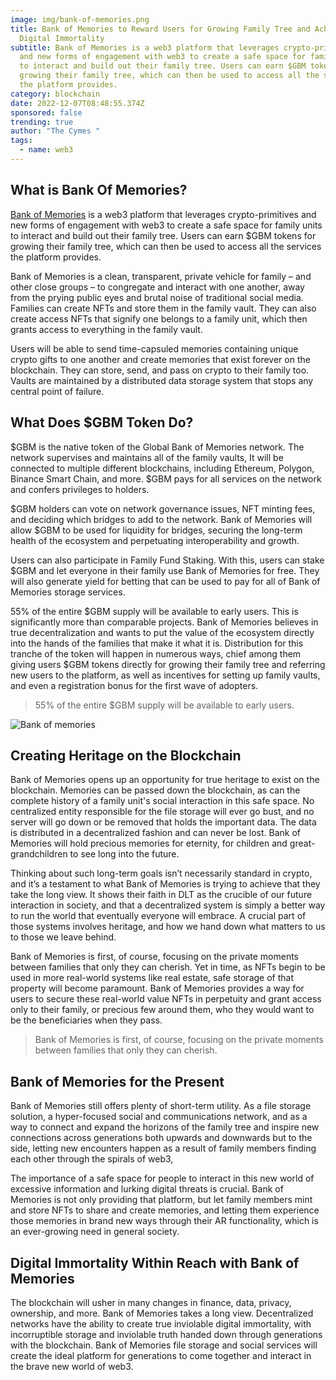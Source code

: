 ```yaml
---
image: img/bank-of-memories.png
title: Bank of Memories to Reward Users for Growing Family Tree and Achieving
  Digital Immortality
subtitle: Bank of Memories is a web3 platform that leverages crypto-primitives
  and new forms of engagement with web3 to create a safe space for family units
  to interact and build out their family tree. Users can earn $GBM tokens for
  growing their family tree, which can then be used to access all the services
  the platform provides.
category: blockchain
date: 2022-12-07T08:48:55.374Z
sponsored: false
trending: true
author: "The Cymes "
tags:
  - name: web3
---
```



## What is Bank Of Memories?

[Bank of Memories](https://bankofmemories.org/) is a web3 platform that leverages crypto-primitives and new forms of engagement with web3 to create a safe space for family units to interact and build out their family tree. Users can earn $GBM tokens for growing their family tree, which can then be used to access all the services the platform provides.

Bank of Memories is a clean, transparent, private vehicle for family – and other close groups – to congregate and interact with one another, away from the prying public eyes and brutal noise of traditional social media. Families can create NFTs and store them in the family vault. They can also create access NFTs that signify one belongs to a family unit, which then grants access to everything in the family vault.

Users will be able to send time-capsuled memories containing unique crypto gifts to one another and create memories that exist forever on the blockchain. They can store, send, and pass on crypto to their family too. Vaults are maintained by a distributed data storage system that stops any central point of failure.

## What Does $GBM Token Do?

$GBM is the native token of the Global Bank of Memories network. The network supervises and maintains all of the family vaults, It will be connected to multiple different blockchains, including Ethereum, Polygon, Binance Smart Chain, and more. $GBM pays for all services on the network and confers privileges to holders.

$GBM holders can vote on network governance issues, NFT minting fees, and deciding which bridges to add to the network. Bank of Memories will allow $GBM to be used for liquidity for bridges, securing the long-term health of the ecosystem and perpetuating interoperability and growth.

Users can also participate in Family Fund Staking. With this, users can stake $GBM and let everyone in their family use Bank of Memories for free. They will also generate yield for betting that can be used to pay for all of Bank of Memories storage services.

55% of the entire $GBM supply will be available to early users. This is significantly more than comparable projects. Bank of Memories believes in true decentralization and wants to put the value of the ecosystem directly into the hands of the families that make it what it is. Distribution for this tranche of the token will happen in numerous ways, chief among them giving users $GBM tokens directly for growing their family tree and referring new users to the platform, as well as incentives for setting up family vaults, and even a registration bonus for the first wave of adopters.

> 55% of the entire $GBM supply will be available to early users.

![Bank of memories](img/fcyzd57xgagvv1g.jfif "bankofmemories.org")

## Creating Heritage on the Blockchain

Bank of Memories opens up an opportunity for true heritage to exist on the blockchain. Memories can be passed down the blockchain, as can the complete history of a family unit's social interaction in this safe space. No centralized entity responsible for the file storage will ever go bust, and no server will go down or be removed that holds the important data. The data is distributed in a decentralized fashion and can never be lost. Bank of Memories will hold precious memories for eternity, for children and great-grandchildren to see long into the future.

Thinking about such long-term goals isn’t necessarily standard in crypto, and it’s a testament to what Bank of Memories is trying to achieve that they take the long view. It shows their faith in DLT as the crucible of our future interaction in society, and that a decentralized system is simply a better way to run the world that eventually everyone will embrace. A crucial part of those systems involves heritage, and how we hand down what matters to us to those we leave behind.

Bank of Memories is first, of course, focusing on the private moments between families that only they can cherish. Yet in time, as NFTs begin to be used in more real-world systems like real estate, safe storage of that property will become paramount. Bank of Memories provides a way for users to secure these real-world value NFTs in perpetuity and grant access only to their family, or precious few around them, who they would want to be the beneficiaries when they pass.

> Bank of Memories is first, of course, focusing on the private moments between families that only they can cherish.

## Bank of Memories for the Present

Bank of Memories still offers plenty of short-term utility. As a file storage solution, a hyper-focused social and communications network, and as a way to connect and expand the horizons of the family tree and inspire new connections across generations both upwards and downwards but to the side, letting new encounters happen as a result of family members finding each other through the spirals of web3,

The importance of a safe space for people to interact in this new world of excessive information and lurking digital threats is crucial. Bank of Memories is not only providing that platform, but let family members mint and store NFTs to share and create memories, and letting them experience those memories in brand new ways through their AR functionality, which is an ever-growing need in general society.

## Digital Immortality Within Reach with Bank of Memories

The blockchain will usher in many changes in finance, data, privacy, ownership, and more. Bank of Memories takes a long view. Decentralized networks have the ability to create true inviolable digital immortality, with incorruptible storage and inviolable truth handed down through generations with the blockchain. Bank of Memories file storage and social services will create the ideal platform for generations to come together and interact in the brave new world of web3.